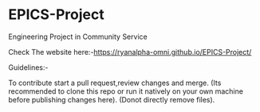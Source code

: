 # EPICS-Project
Engineering Project in Community Service

Check The website here:-https://ryanalpha-omni.github.io/EPICS-Project/

Guidelines:-

To contribute start a pull request,review changes and merge.
(Its recommended to clone this repo or run it natively on your own machine before publishing changes here).
(Donot directly remove files).
